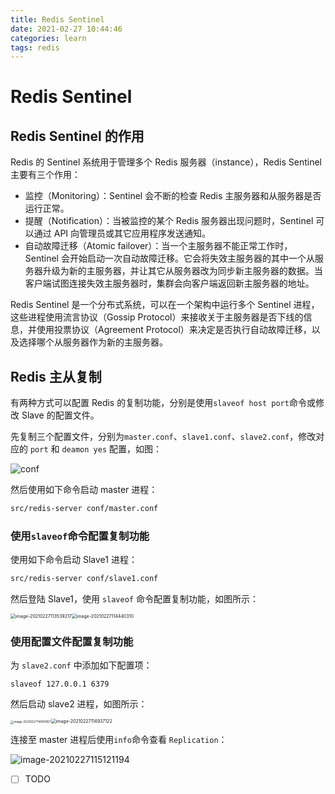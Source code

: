 ```yaml
---
title: Redis Sentinel
date: 2021-02-27 10:44:46
categories: learn
tags: redis
---
```


# Redis Sentinel

## Redis Sentinel 的作用

Redis 的 Sentinel 系统用于管理多个 Redis 服务器（instance），Redis Sentinel 主要有三个作用：

* 监控（Monitoring）：Sentinel 会不断的检查 Redis 主服务器和从服务器是否运行正常。
* 提醒（Notification）：当被监控的某个 Redis 服务器出现问题时，Sentinel 可以通过 API 向管理员或其它应用程序发送通知。
* 自动故障迁移（Atomic failover）：当一个主服务器不能正常工作时，Sentinel 会开始启动一次自动故障迁移。它会将失效主服务器的其中一个从服务器升级为新的主服务器，并让其它从服务器改为同步新主服务器的数据。当客户端试图连接失效主服务器时，集群会向客户端返回新主服务器的地址。

Redis Sentinel 是一个分布式系统，可以在一个架构中运行多个 Sentinel 进程，这些进程使用流言协议（Gossip Protocol）来接收关于主服务器是否下线的信息，并使用投票协议（Agreement Protocol）来决定是否执行自动故障迁移，以及选择哪个从服务器作为新的主服务器。

## Redis 主从复制

有两种方式可以配置 Redis 的复制功能，分别是使用`slaveof host port`命令或修改 Slave 的配置文件。

先复制三个配置文件，分别为`master.conf`、`slave1.conf`、`slave2.conf`，修改对应的 `port` 和 `deamon yes` 配置，如图：

![conf](https://cdn.jsdelivr.net/gh/xianglin2020/gallery@master/202102/121329.png)

然后使用如下命令启动 master 进程：

```bash
src/redis-server conf/master.conf
```

### 使用`slaveof`命令配置复制功能

使用如下命令启动 Slave1 进程：

```bash
src/redis-server conf/slave1.conf
```

然后登陆 Slave1，使用 `slaveof` 命令配置复制功能，如图所示：

<img src="https://cdn.jsdelivr.net/gh/xianglin2020/gallery@master/202102/113540.png" alt="image-20210227113539217" style="zoom: 50%;" /><img src="https://cdn.jsdelivr.net/gh/xianglin2020/gallery@master/202102/114440.png" alt="image-20210227114440310" style="zoom:50%;" />

### 使用配置文件配置复制功能

为 `slave2.conf` 中添加如下配置项：

```properties
slaveof 127.0.0.1 6379
```

然后启动 slave2 进程，如图所示：

<img src="https://cdn.jsdelivr.net/gh/xianglin2020/gallery@master/202102/114911.png" alt="image-20210227114910857" style="zoom: 33%;" /><img src="https://cdn.jsdelivr.net/gh/xianglin2020/gallery@master/202102/114937.png" alt="image-20210227114937122" style="zoom:50%;" />

连接至 master 进程后使用`info`命令查看 `Replication`：

![image-20210227115121194](https://cdn.jsdelivr.net/gh/xianglin2020/gallery@master/202102/115121.png)

* [ ] TODO
